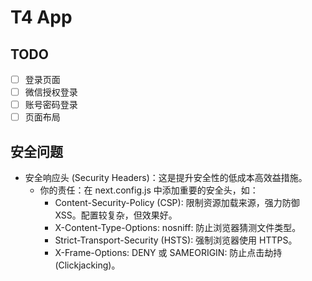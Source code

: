 # T4 App

## TODO

- [ ] 登录页面
- [ ] 微信授权登录
- [ ] 账号密码登录
- [ ] 页面布局

## 安全问题

- 安全响应头 (Security Headers)：这是提升安全性的低成本高效益措施。
  - 你的责任：在 next.config.js 中添加重要的安全头，如：
    - Content-Security-Policy (CSP): 限制资源加载来源，强力防御 XSS。配置较复杂，但效果好。
    - X-Content-Type-Options: nosniff: 防止浏览器猜测文件类型。
    - Strict-Transport-Security (HSTS): 强制浏览器使用 HTTPS。
    - X-Frame-Options: DENY 或 SAMEORIGIN: 防止点击劫持 (Clickjacking)。
